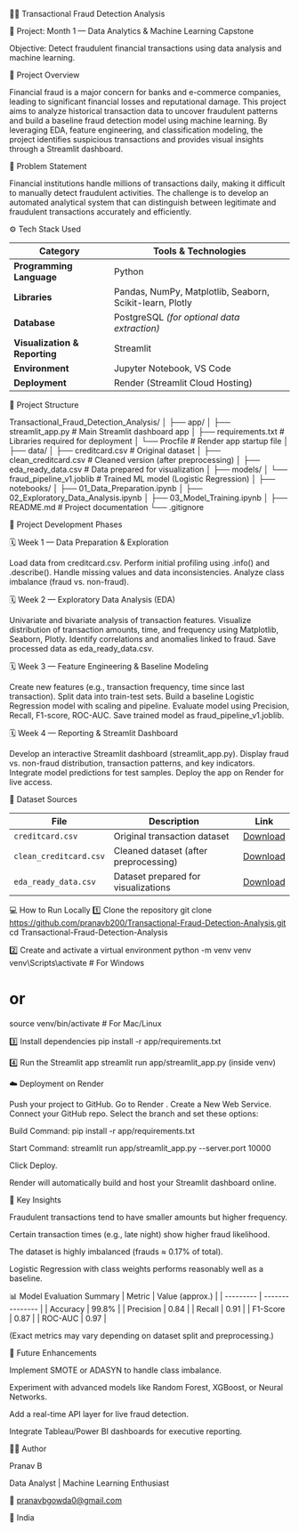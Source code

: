 🕵️‍♂️ Transactional Fraud Detection Analysis

📅 Project: Month 1 — Data Analytics & Machine Learning Capstone

Objective: Detect fraudulent financial transactions using data analysis and machine learning.

🧠 Project Overview

Financial fraud is a major concern for banks and e-commerce companies, leading to significant financial losses and reputational damage.
This project aims to analyze historical transaction data to uncover fraudulent patterns and build a baseline fraud detection model using machine learning.
By leveraging EDA, feature engineering, and classification modeling, the project identifies suspicious transactions and provides visual insights through a Streamlit dashboard.

🧩 Problem Statement

Financial institutions handle millions of transactions daily, making it difficult to manually detect fraudulent activities.
The challenge is to develop an automated analytical system that can distinguish between legitimate and fraudulent transactions accurately and efficiently.

⚙️ Tech Stack Used

| Category                      | Tools & Technologies                                     |
| ----------------------------- | -------------------------------------------------------- |
| **Programming Language**      | Python                                                   |
| **Libraries**                 | Pandas, NumPy, Matplotlib, Seaborn, Scikit-learn, Plotly |
| **Database**                  | PostgreSQL *(for optional data extraction)*              |
| **Visualization & Reporting** | Streamlit                                                |
| **Environment**               | Jupyter Notebook, VS Code                                |
| **Deployment**                | Render (Streamlit Cloud Hosting)                         |

🧱 Project Structure

Transactional_Fraud_Detection_Analysis/
│
├── app/
│   ├── streamlit_app.py              # Main Streamlit dashboard app
│   ├── requirements.txt              # Libraries required for deployment
│   └── Procfile                      # Render app startup file
│
├── data/
│   ├── creditcard.csv                # Original dataset
│   ├── clean_creditcard.csv          # Cleaned version (after preprocessing)
│   ├── eda_ready_data.csv            # Data prepared for visualization
│
├── models/
│   └── fraud_pipeline_v1.joblib      # Trained ML model (Logistic Regression)
│
├── notebooks/
│   ├── 01_Data_Preparation.ipynb
│   ├── 02_Exploratory_Data_Analysis.ipynb
│   ├── 03_Model_Training.ipynb
│
├── README.md                         # Project documentation
└── .gitignore

🚀 Project Development Phases

🗓️ Week 1 — Data Preparation & Exploration

Load data from creditcard.csv.
Perform initial profiling using .info() and .describe().
Handle missing values and data inconsistencies.
Analyze class imbalance (fraud vs. non-fraud).

🗓️ Week 2 — Exploratory Data Analysis (EDA)

Univariate and bivariate analysis of transaction features.
Visualize distribution of transaction amounts, time, and frequency using Matplotlib, Seaborn, Plotly.
Identify correlations and anomalies linked to fraud.
Save processed data as eda_ready_data.csv.

🗓️ Week 3 — Feature Engineering & Baseline Modeling

Create new features (e.g., transaction frequency, time since last transaction).
Split data into train-test sets.
Build a baseline Logistic Regression model with scaling and pipeline.
Evaluate model using Precision, Recall, F1-score, ROC-AUC.
Save trained model as fraud_pipeline_v1.joblib.

🗓️ Week 4 — Reporting & Streamlit Dashboard

Develop an interactive Streamlit dashboard (streamlit_app.py).
Display fraud vs. non-fraud distribution, transaction patterns, and key indicators.
Integrate model predictions for test samples.
Deploy the app on Render for live access.

📂 Dataset Sources

| File                   | Description                           | Link                                                                                           |
| ---------------------- | ------------------------------------- | ---------------------------------------------------------------------------------------------- |
| `creditcard.csv`       | Original transaction dataset          | [Download](https://drive.google.com/file/d/18F13C4FhUGn22ZwvuN0w1NYzEWxznYj-/view?usp=sharing) |
| `clean_creditcard.csv` | Cleaned dataset (after preprocessing) | [Download](https://drive.google.com/file/d/1VKx5NhSRvKhZOojgAbfYmgSASg2N0NpJ/view?usp=sharing) |
| `eda_ready_data.csv`   | Dataset prepared for visualizations   | [Download](https://drive.google.com/file/d/1nFSSB-AkT_DpxRK4hKi1Gro0BSq7RtNw/view?usp=sharing) |


💻 How to Run Locally
1️⃣ Clone the repository
git clone https://github.com/pranavb200/Transactional-Fraud-Detection-Analysis.git
cd Transactional-Fraud-Detection-Analysis

2️⃣ Create and activate a virtual environment
python -m venv venv
venv\Scripts\activate   # For Windows
# or
source venv/bin/activate  # For Mac/Linux

3️⃣ Install dependencies
pip install -r app/requirements.txt

4️⃣ Run the Streamlit app
streamlit run app/streamlit_app.py  (inside venv)

☁️ Deployment on Render

Push your project to GitHub.
Go to Render
.
Create a New Web Service.
Connect your GitHub repo.
Select the branch and set these options:

Build Command: pip install -r app/requirements.txt

Start Command: streamlit run app/streamlit_app.py --server.port 10000

Click Deploy.

Render will automatically build and host your Streamlit dashboard online.

🧾 Key Insights

Fraudulent transactions tend to have smaller amounts but higher frequency.

Certain transaction times (e.g., late night) show higher fraud likelihood.

The dataset is highly imbalanced (frauds ≈ 0.17% of total).

Logistic Regression with class weights performs reasonably well as a baseline.

📊 Model Evaluation Summary
| Metric    | Value (approx.) |
| --------- | --------------- |
| Accuracy  | 99.8%           |
| Precision | 0.84            |
| Recall    | 0.91            |
| F1-Score  | 0.87            |
| ROC-AUC   | 0.97            |

(Exact metrics may vary depending on dataset split and preprocessing.)

🧰 Future Enhancements

Implement SMOTE or ADASYN to handle class imbalance.

Experiment with advanced models like Random Forest, XGBoost, or Neural Networks.

Add a real-time API layer for live fraud detection.

Integrate Tableau/Power BI dashboards for executive reporting.

👨‍💻 Author

Pranav B

Data Analyst | Machine Learning Enthusiast

📧 pranavbgowda0@gmail.com

📍 India
